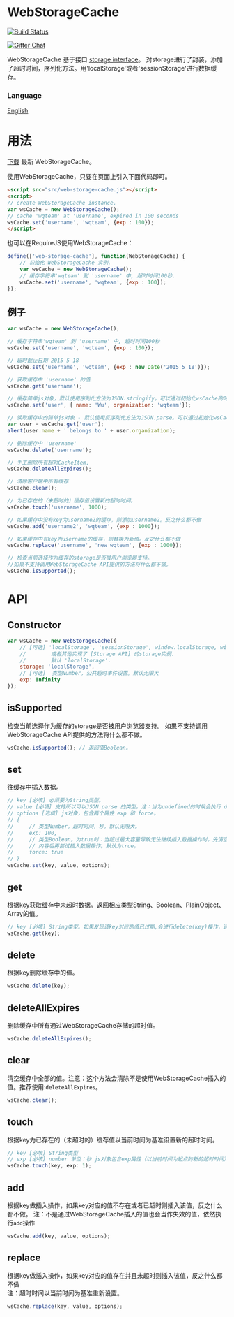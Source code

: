 # WebStorageCache  
[![Build Status](https://travis-ci.org/WQTeam/web-storage-cache.svg?branch=master)](https://travis-ci.org/WQTeam/web-storage-cache)

<a href='https://gitter.im/WQTeam/web-storage-cache'>
<img src='https://badges.gitter.im/Join%20Chat.svg' alt='Gitter Chat' />
</a>

WebStorageCache 基于接口 [storage interface](http://www.w3.org/TR/webstorage/#storage)。 对storage进行了封装，添加了超时时间，序列化方法。用'localStorage'或者'sessionStorage'进行数据缓存。

### Language
 [English](https://github.com/WQTeam/web-storage-cache/blob/master/README.md)

# 用法

[下载](https://github.com/WQTeam/web-storage-cache/releases) 最新 WebStorageCache。

使用WebStorageCache，只要在页面上引入下面代码即可。
```html
<script src="src/web-storage-cache.js"></script>
<script>
// create WebStorageCache instance.
var wsCache = new WebStorageCache();
// cache 'wqteam' at 'username', expired in 100 seconds
wsCache.set('username', 'wqteam', {exp : 100});
</script>
```
也可以在RequireJS使用WebStorageCache：
```javascript
define(['web-storage-cache'], function(WebStorageCache) {
    // 初始化 WebStorageCache 实例.
    var wsCache = new WebStorageCache();
    // 缓存字符串'wqteam' 到 'username' 中, 超时时间100秒.
    wsCache.set('username', 'wqteam', {exp : 100});
});
```

## 例子
```javascript
var wsCache = new WebStorageCache();

// 缓存字符串'wqteam' 到 'username' 中, 超时时间100秒
wsCache.set('username', 'wqteam', {exp : 100});

// 超时截止日期 2015 5 18
wsCache.set('username', 'wqteam', {exp : new Date('2015 5 18')});

// 获取缓存中 'username' 的值
wsCache.get('username');

// 缓存简单js对象，默认使用序列化方法为JSON.stringify。可以通过初始化wsCache的时候配置serializer.serialize
wsCache.set('user', { name: 'Wu', organization: 'wqteam'});

// 读取缓存中的简单js对象 - 默认使用反序列化方法为JSON.parse。可以通过初始化wsCache的时候配置serializer.deserialize
var user = wsCache.get('user');
alert(user.name + ' belongs to ' + user.organization);

// 删除缓存中 'username'
wsCache.delete('username');

// 手工删除所有超时CacheItem,
wsCache.deleteAllExpires();

// 清除客户端中所有缓存
wsCache.clear();

// 为已存在的（未超时的）缓存值设置新的超时时间。
wsCache.touch('username', 1000);

// 如果缓存中没有key为username2的缓存，则添加username2。反之什么都不做
wsCache.add('username2', 'wqteam', {exp : 1000});

// 如果缓存中有key为username的缓存，则替换为新值。反之什么都不做
wsCache.replace('username', 'new wqteam', {exp : 1000});

// 检查当前选择作为缓存的storage是否被用户浏览器支持。
//如果不支持调用WebStorageCache API提供的方法将什么都不做。
wsCache.isSupported();

```
# API

## Constructor
```javascript
var wsCache = new WebStorageCache({
    // [可选] 'localStorage', 'sessionStorage', window.localStorage, window.sessionStorage
    //        或者其他实现了 [Storage API] 的storage实例.
    //        默认 'localStorage'.
    storage: 'localStorage',
    // [可选]  类型Number，公共超时事件设置。默认无限大
    exp: Infinity
});
```
## isSupported
检查当前选择作为缓存的storage是否被用户浏览器支持。
如果不支持调用WebStorageCache API提供的方法将什么都不做。
```javascript
wsCache.isSupported(); // 返回值Boolean。
```
## set
往缓存中插入数据。
```javascript
// key [必填] 必须要为String类型。
// value [必填] 支持所以可以JSON.parse 的类型。注：当为undefined的时候会执行 delete(key)操作。
// options [选填] js对象，包含两个属性 exp 和 force。
// {
//     // 类型Number。超时时间，秒。默认无限大。
//     exp: 100,
//     // 类型Boolean。为true时：当超过最大容量导致无法继续插入数据操作时，先清空缓存中已超时的
//     // 内容后再尝试插入数据操作。默认为true。
//     force: true
// }
wsCache.set(key, value, options);
```
## get
根据key获取缓存中未超时数据。返回相应类型String、Boolean、PlainObject、Array的值。
```javascript
// key [必填] String类型。如果发现该key对应的值已过期,会进行delete(key)操作，返回null。
wsCache.get(key);
```
## delete
根据key删除缓存中的值。
```javascript
wsCache.delete(key);
```
## deleteAllExpires
删除缓存中所有通过WebStorageCache存储的超时值。
```javascript
wsCache.deleteAllExpires();
```
## clear
清空缓存中全部的值。注意：这个方法会清除不是使用WebStorageCache插入的值。推荐使用:`deleteAllExpires`。
```javascript
wsCache.clear();
```
## touch
根据key为已存在的（未超时的）缓存值以当前时间为基准设置新的超时时间。
```javascript
// key [必填] String类型
// exp [必填] number 单位：秒 js对象包含exp属性（以当前时间为起点的新的超时时间）
wsCache.touch(key, exp: 1);
```
## add
根据key做插入操作，如果key对应的值不存在或者已超时则插入该值，反之什么都不做。
注：不是通过WebStorageCache插入的值也会当作失效的值，依然执行`add`操作
```javascript
wsCache.add(key, value, options);
```
## replace
根据key做插入操作，如果key对应的值存在并且未超时则插入该值，反之什么都不做  
注：超时时间以当前时间为基准重新设置。
```javascript
wsCache.replace(key, value, options);
```
